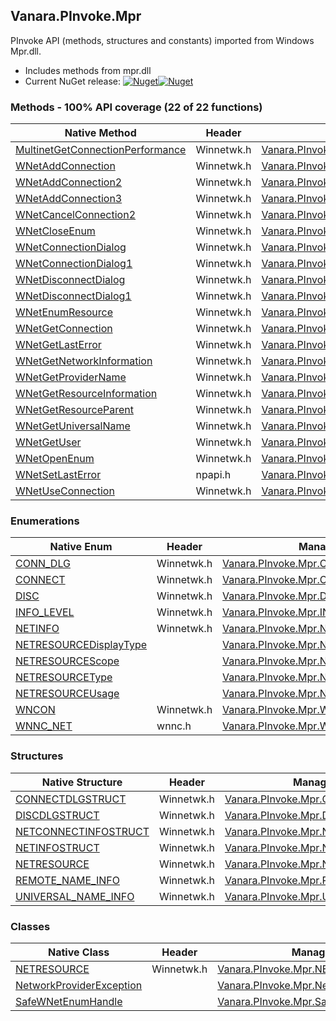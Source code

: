 ## Vanara.PInvoke.Mpr  
PInvoke API (methods, structures and constants) imported from Windows Mpr.dll.

- Includes methods from mpr.dll  
- Current NuGet release: [![Nuget](https://img.shields.io/nuget/v/Vanara.PInvoke.Mpr?logo=nuget&style=flat-square)![Nuget](https://img.shields.io/nuget/dt/Vanara.PInvoke.Mpr?label=%20&style=flat-square)](https://www.nuget.org/packages/Vanara.PInvoke.Mpr)  
### Methods - 100% API coverage (22 of 22 functions)  
Native Method | Header | Managed Method  
--- | --- | ---  
[MultinetGetConnectionPerformance](https://www.google.com/search?num=5&q=MultinetGetConnectionPerformanceA+site%3Adocs.microsoft.com) | Winnetwk.h | [Vanara.PInvoke.Mpr.MultinetGetConnectionPerformance](https://github.com/dahall/Vanara/search?l=C%23&q=MultinetGetConnectionPerformance)  
[WNetAddConnection](https://www.google.com/search?num=5&q=WNetAddConnectionA+site%3Adocs.microsoft.com) | Winnetwk.h | [Vanara.PInvoke.Mpr.WNetAddConnection](https://github.com/dahall/Vanara/search?l=C%23&q=WNetAddConnection)  
[WNetAddConnection2](https://www.google.com/search?num=5&q=WNetAddConnection2A+site%3Adocs.microsoft.com) | Winnetwk.h | [Vanara.PInvoke.Mpr.WNetAddConnection2](https://github.com/dahall/Vanara/search?l=C%23&q=WNetAddConnection2)  
[WNetAddConnection3](https://www.google.com/search?num=5&q=WNetAddConnection3A+site%3Adocs.microsoft.com) | Winnetwk.h | [Vanara.PInvoke.Mpr.WNetAddConnection3](https://github.com/dahall/Vanara/search?l=C%23&q=WNetAddConnection3)  
[WNetCancelConnection2](https://www.google.com/search?num=5&q=WNetCancelConnection2A+site%3Adocs.microsoft.com) | Winnetwk.h | [Vanara.PInvoke.Mpr.WNetCancelConnection2](https://github.com/dahall/Vanara/search?l=C%23&q=WNetCancelConnection2)  
[WNetCloseEnum](https://www.google.com/search?num=5&q=WNetCloseEnum+site%3Adocs.microsoft.com) | Winnetwk.h | [Vanara.PInvoke.Mpr.WNetCloseEnum](https://github.com/dahall/Vanara/search?l=C%23&q=WNetCloseEnum)  
[WNetConnectionDialog](https://www.google.com/search?num=5&q=WNetConnectionDialog+site%3Adocs.microsoft.com) | Winnetwk.h | [Vanara.PInvoke.Mpr.WNetConnectionDialog](https://github.com/dahall/Vanara/search?l=C%23&q=WNetConnectionDialog)  
[WNetConnectionDialog1](https://www.google.com/search?num=5&q=WNetConnectionDialog1A+site%3Adocs.microsoft.com) | Winnetwk.h | [Vanara.PInvoke.Mpr.WNetConnectionDialog1](https://github.com/dahall/Vanara/search?l=C%23&q=WNetConnectionDialog1)  
[WNetDisconnectDialog](https://www.google.com/search?num=5&q=WNetDisconnectDialog+site%3Adocs.microsoft.com) | Winnetwk.h | [Vanara.PInvoke.Mpr.WNetDisconnectDialog](https://github.com/dahall/Vanara/search?l=C%23&q=WNetDisconnectDialog)  
[WNetDisconnectDialog1](https://www.google.com/search?num=5&q=WNetDisconnectDialog1A+site%3Adocs.microsoft.com) | Winnetwk.h | [Vanara.PInvoke.Mpr.WNetDisconnectDialog1](https://github.com/dahall/Vanara/search?l=C%23&q=WNetDisconnectDialog1)  
[WNetEnumResource](https://www.google.com/search?num=5&q=WNetEnumResourceA+site%3Adocs.microsoft.com) | Winnetwk.h | [Vanara.PInvoke.Mpr.WNetEnumResource](https://github.com/dahall/Vanara/search?l=C%23&q=WNetEnumResource)  
[WNetGetConnection](https://www.google.com/search?num=5&q=WNetGetConnectionA+site%3Adocs.microsoft.com) | Winnetwk.h | [Vanara.PInvoke.Mpr.WNetGetConnection](https://github.com/dahall/Vanara/search?l=C%23&q=WNetGetConnection)  
[WNetGetLastError](https://www.google.com/search?num=5&q=WNetGetLastErrorA+site%3Adocs.microsoft.com) | Winnetwk.h | [Vanara.PInvoke.Mpr.WNetGetLastError](https://github.com/dahall/Vanara/search?l=C%23&q=WNetGetLastError)  
[WNetGetNetworkInformation](https://www.google.com/search?num=5&q=WNetGetNetworkInformationA+site%3Adocs.microsoft.com) | Winnetwk.h | [Vanara.PInvoke.Mpr.WNetGetNetworkInformation](https://github.com/dahall/Vanara/search?l=C%23&q=WNetGetNetworkInformation)  
[WNetGetProviderName](https://www.google.com/search?num=5&q=WNetGetProviderNameA+site%3Adocs.microsoft.com) | Winnetwk.h | [Vanara.PInvoke.Mpr.WNetGetProviderName](https://github.com/dahall/Vanara/search?l=C%23&q=WNetGetProviderName)  
[WNetGetResourceInformation](https://www.google.com/search?num=5&q=WNetGetResourceInformationA+site%3Adocs.microsoft.com) | Winnetwk.h | [Vanara.PInvoke.Mpr.WNetGetResourceInformation](https://github.com/dahall/Vanara/search?l=C%23&q=WNetGetResourceInformation)  
[WNetGetResourceParent](https://www.google.com/search?num=5&q=WNetGetResourceParentA+site%3Adocs.microsoft.com) | Winnetwk.h | [Vanara.PInvoke.Mpr.WNetGetResourceParent](https://github.com/dahall/Vanara/search?l=C%23&q=WNetGetResourceParent)  
[WNetGetUniversalName](https://www.google.com/search?num=5&q=WNetGetUniversalNameA+site%3Adocs.microsoft.com) | Winnetwk.h | [Vanara.PInvoke.Mpr.WNetGetUniversalName](https://github.com/dahall/Vanara/search?l=C%23&q=WNetGetUniversalName)  
[WNetGetUser](https://www.google.com/search?num=5&q=WNetGetUserA+site%3Adocs.microsoft.com) | Winnetwk.h | [Vanara.PInvoke.Mpr.WNetGetUser](https://github.com/dahall/Vanara/search?l=C%23&q=WNetGetUser)  
[WNetOpenEnum](https://www.google.com/search?num=5&q=WNetOpenEnumA+site%3Adocs.microsoft.com) | Winnetwk.h | [Vanara.PInvoke.Mpr.WNetOpenEnum](https://github.com/dahall/Vanara/search?l=C%23&q=WNetOpenEnum)  
[WNetSetLastError](https://www.google.com/search?num=5&q=WNetSetLastErrorA+site%3Adocs.microsoft.com) | npapi.h | [Vanara.PInvoke.Mpr.WNetSetLastError](https://github.com/dahall/Vanara/search?l=C%23&q=WNetSetLastError)  
[WNetUseConnection](https://www.google.com/search?num=5&q=WNetUseConnectionA+site%3Adocs.microsoft.com) | Winnetwk.h | [Vanara.PInvoke.Mpr.WNetUseConnection](https://github.com/dahall/Vanara/search?l=C%23&q=WNetUseConnection)  
### Enumerations  
Native Enum | Header | Managed Enum  
--- | --- | ---  
[CONN_DLG](https://www.google.com/search?num=5&q=CONN_DLG+site%3Adocs.microsoft.com) | Winnetwk.h | [Vanara.PInvoke.Mpr.CONN_DLG](https://github.com/dahall/Vanara/search?l=C%23&q=CONN_DLG)  
[CONNECT](https://www.google.com/search?num=5&q=CONNECT+site%3Adocs.microsoft.com) | Winnetwk.h | [Vanara.PInvoke.Mpr.CONNECT](https://github.com/dahall/Vanara/search?l=C%23&q=CONNECT)  
[DISC](https://www.google.com/search?num=5&q=DISC+site%3Adocs.microsoft.com) | Winnetwk.h | [Vanara.PInvoke.Mpr.DISC](https://github.com/dahall/Vanara/search?l=C%23&q=DISC)  
[INFO_LEVEL](https://www.google.com/search?num=5&q=INFO_LEVEL+site%3Adocs.microsoft.com) | Winnetwk.h | [Vanara.PInvoke.Mpr.INFO_LEVEL](https://github.com/dahall/Vanara/search?l=C%23&q=INFO_LEVEL)  
[NETINFO](https://www.google.com/search?num=5&q=NETINFO+site%3Adocs.microsoft.com) | Winnetwk.h | [Vanara.PInvoke.Mpr.NETINFO](https://github.com/dahall/Vanara/search?l=C%23&q=NETINFO)  
[NETRESOURCEDisplayType](https://www.google.com/search?num=5&q=NETRESOURCEDisplayType+site%3Adocs.microsoft.com) |  | [Vanara.PInvoke.Mpr.NETRESOURCEDisplayType](https://github.com/dahall/Vanara/search?l=C%23&q=NETRESOURCEDisplayType)  
[NETRESOURCEScope](https://www.google.com/search?num=5&q=NETRESOURCEScope+site%3Adocs.microsoft.com) |  | [Vanara.PInvoke.Mpr.NETRESOURCEScope](https://github.com/dahall/Vanara/search?l=C%23&q=NETRESOURCEScope)  
[NETRESOURCEType](https://www.google.com/search?num=5&q=NETRESOURCEType+site%3Adocs.microsoft.com) |  | [Vanara.PInvoke.Mpr.NETRESOURCEType](https://github.com/dahall/Vanara/search?l=C%23&q=NETRESOURCEType)  
[NETRESOURCEUsage](https://www.google.com/search?num=5&q=NETRESOURCEUsage+site%3Adocs.microsoft.com) |  | [Vanara.PInvoke.Mpr.NETRESOURCEUsage](https://github.com/dahall/Vanara/search?l=C%23&q=NETRESOURCEUsage)  
[WNCON](https://www.google.com/search?num=5&q=WNCON+site%3Adocs.microsoft.com) | Winnetwk.h | [Vanara.PInvoke.Mpr.WNCON](https://github.com/dahall/Vanara/search?l=C%23&q=WNCON)  
[WNNC_NET](https://www.google.com/search?num=5&q=WNNC_NET+site%3Adocs.microsoft.com) | wnnc.h | [Vanara.PInvoke.Mpr.WNNC_NET](https://github.com/dahall/Vanara/search?l=C%23&q=WNNC_NET)  
### Structures  
Native Structure | Header | Managed Structure  
--- | --- | ---  
[CONNECTDLGSTRUCT](https://www.google.com/search?num=5&q=CONNECTDLGSTRUCT+site%3Adocs.microsoft.com) | Winnetwk.h | [Vanara.PInvoke.Mpr.CONNECTDLGSTRUCT](https://github.com/dahall/Vanara/search?l=C%23&q=CONNECTDLGSTRUCT)  
[DISCDLGSTRUCT](https://www.google.com/search?num=5&q=DISCDLGSTRUCT+site%3Adocs.microsoft.com) | Winnetwk.h | [Vanara.PInvoke.Mpr.DISCDLGSTRUCT](https://github.com/dahall/Vanara/search?l=C%23&q=DISCDLGSTRUCT)  
[NETCONNECTINFOSTRUCT](https://www.google.com/search?num=5&q=NETCONNECTINFOSTRUCT+site%3Adocs.microsoft.com) | Winnetwk.h | [Vanara.PInvoke.Mpr.NETCONNECTINFOSTRUCT](https://github.com/dahall/Vanara/search?l=C%23&q=NETCONNECTINFOSTRUCT)  
[NETINFOSTRUCT](https://www.google.com/search?num=5&q=NETINFOSTRUCT+site%3Adocs.microsoft.com) | Winnetwk.h | [Vanara.PInvoke.Mpr.NETINFOSTRUCT](https://github.com/dahall/Vanara/search?l=C%23&q=NETINFOSTRUCT)  
[NETRESOURCE](https://www.google.com/search?num=5&q=NETRESOURCE+site%3Adocs.microsoft.com) | Winnetwk.h | [Vanara.PInvoke.Mpr.NETRESOURCE](https://github.com/dahall/Vanara/search?l=C%23&q=NETRESOURCE)  
[REMOTE_NAME_INFO](https://www.google.com/search?num=5&q=REMOTE_NAME_INFO+site%3Adocs.microsoft.com) | Winnetwk.h | [Vanara.PInvoke.Mpr.REMOTE_NAME_INFO](https://github.com/dahall/Vanara/search?l=C%23&q=REMOTE_NAME_INFO)  
[UNIVERSAL_NAME_INFO](https://www.google.com/search?num=5&q=UNIVERSAL_NAME_INFO+site%3Adocs.microsoft.com) | Winnetwk.h | [Vanara.PInvoke.Mpr.UNIVERSAL_NAME_INFO](https://github.com/dahall/Vanara/search?l=C%23&q=UNIVERSAL_NAME_INFO)  
### Classes  
Native Class | Header | Managed Class  
--- | --- | ---  
[NETRESOURCE](https://www.google.com/search?num=5&q=NETRESOURCE+site%3Adocs.microsoft.com) | Winnetwk.h | [Vanara.PInvoke.Mpr.NETRESOURCE](https://github.com/dahall/Vanara/search?l=C%23&q=NETRESOURCE)  
[NetworkProviderException](https://www.google.com/search?num=5&q=NetworkProviderException+site%3Adocs.microsoft.com) |  | [Vanara.PInvoke.Mpr.NetworkProviderException](https://github.com/dahall/Vanara/search?l=C%23&q=NetworkProviderException)  
[SafeWNetEnumHandle](https://www.google.com/search?num=5&q=SafeWNetEnumHandle+site%3Adocs.microsoft.com) |  | [Vanara.PInvoke.Mpr.SafeWNetEnumHandle](https://github.com/dahall/Vanara/search?l=C%23&q=SafeWNetEnumHandle)  
